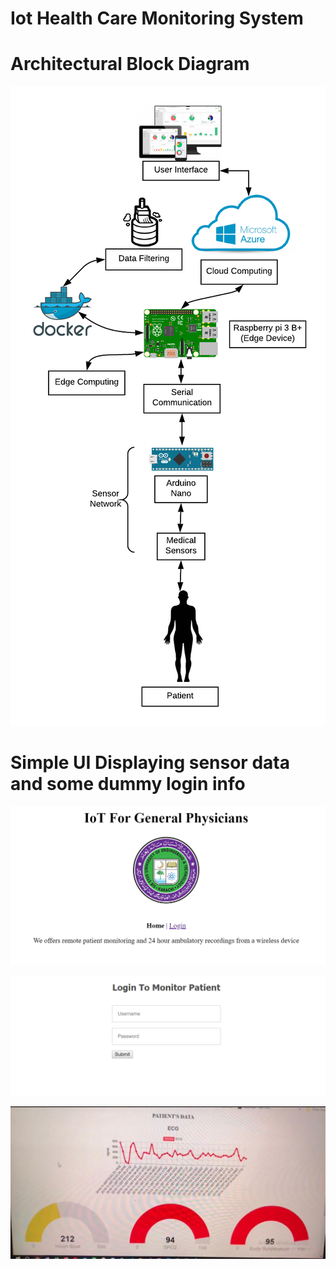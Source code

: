# Iot Health Care Monitoring System

# Architectural Block Diagram
![Alt Text](/block-diagram.png)

# Simple UI Displaying sensor data and some dummy login info
![Alt Text](/simple-ui.png)

![Alt Text](/login.png)

![Alt Text](/sensor-readings.jpg
)

